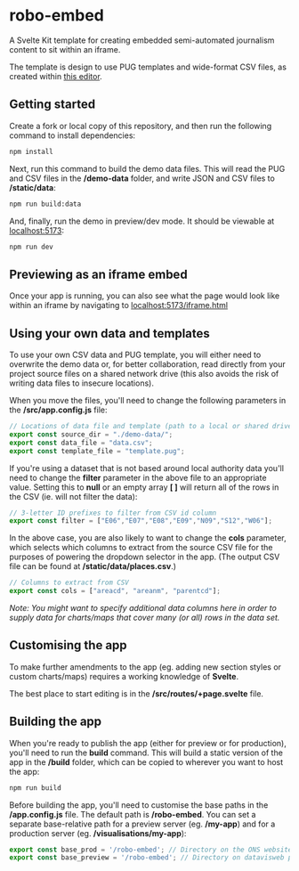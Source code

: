 # robo-embed

A Svelte Kit template for creating embedded semi-automated journalism content to sit within an iframe.

The template is design to use PUG templates and wide-format CSV files, as created within [this editor](https://github.com/ONSvisual/robo-editor).

## Getting started

Create a fork or local copy of this repository, and then run the following command to install dependencies:

```bash
npm install
```

Next, run this command to build the demo data files. This will read the PUG and CSV files in the **/demo-data** folder, and write JSON and CSV files to **/static/data**:

```bash
npm run build:data
```

And, finally, run the demo in preview/dev mode. It should be viewable at [localhost:5173](http://localhost:5173):

```bash
npm run dev
```

## Previewing as an iframe embed

Once your app is running, you can also see what the page would look like within an iframe by navigating to [localhost:5173/iframe.html](http://localhost:5173/iframe.html)

## Using your own data and templates

To use your own CSV data and PUG template, you will either need to overwrite the demo data or, for better collaboration, read directly from your project source files on a shared network drive (this also avoids the risk of writing data files to insecure locations).

When you move the files, you'll need to change the following parameters in the **/src/app.config.js** file:

```javascript
// Locations of data file and template (path to a local or shared drive)
export const source_dir = "./demo-data/";
export const data_file = "data.csv";
export const template_file = "template.pug";
```

If you're using a dataset that is not based around local authority data you'll need to change the **filter** parameter in the above file to an appropriate value. Setting this to **null** or an empty array **[ ]** will return all of the rows in the CSV (ie. will not filter the data):

```javascript
// 3-letter ID prefixes to filter from CSV id column
export const filter = ["E06","E07","E08","E09","N09","S12","W06"];
```

In the above case, you are also likely to want to change the **cols** parameter, which selects which columns to extract from the source CSV file for the purposes of powering the dropdown selector in the app. (The output CSV file can be found at **/static/data/places.csv**.)

```javascript
// Columns to extract from CSV
export const cols = ["areacd", "areanm", "parentcd"];
```

*Note: You might want to specify additional data columns here in order to supply data for charts/maps that cover many (or all) rows in the data set.*

## Customising the app

To make further amendments to the app (eg. adding new section styles or custom charts/maps) requires a working knowledge of **Svelte**.

The best place to start editing is in the **/src/routes/+page.svelte** file.

## Building the app

When you're ready to publish the app (either for preview or for production), you'll need to run the **build** command. This will build a static version of the app in the **/build** folder, which can be copied to wherever you want to host the app:

```bash
npm run build
```

Before building the app, you'll need to customise the base paths in the **/app.config.js** file. The default path is **/robo-embed**. You can set a separate base-relative path for a preview server (eg. **/my-app**) and for a production server (eg. **/visualisations/my-app**):

```javascript
export const base_prod = '/robo-embed'; // Directory on the ONS website
export const base_preview = '/robo-embed'; // Directory on datavisweb preview server or Github Pages
```
